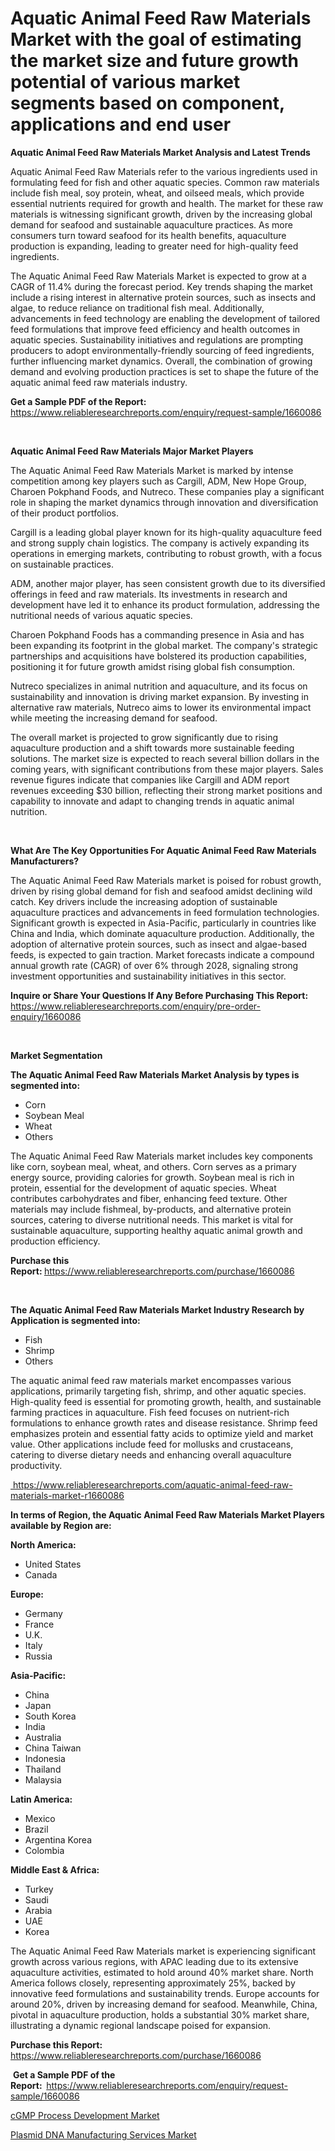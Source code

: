 <p><h1>Aquatic Animal Feed Raw Materials Market with the goal of estimating the market size and future growth potential of various market segments based on component, applications and end user</h1></p><p><strong>Aquatic Animal Feed Raw Materials Market Analysis and Latest Trends</strong></p>
<p><p>Aquatic Animal Feed Raw Materials refer to the various ingredients used in formulating feed for fish and other aquatic species. Common raw materials include fish meal, soy protein, wheat, and oilseed meals, which provide essential nutrients required for growth and health. The market for these raw materials is witnessing significant growth, driven by the increasing global demand for seafood and sustainable aquaculture practices. As more consumers turn toward seafood for its health benefits, aquaculture production is expanding, leading to greater need for high-quality feed ingredients.</p><p>The Aquatic Animal Feed Raw Materials Market is expected to grow at a CAGR of 11.4% during the forecast period. Key trends shaping the market include a rising interest in alternative protein sources, such as insects and algae, to reduce reliance on traditional fish meal. Additionally, advancements in feed technology are enabling the development of tailored feed formulations that improve feed efficiency and health outcomes in aquatic species. Sustainability initiatives and regulations are prompting producers to adopt environmentally-friendly sourcing of feed ingredients, further influencing market dynamics. Overall, the combination of growing demand and evolving production practices is set to shape the future of the aquatic animal feed raw materials industry.</p></p>
<p><strong>Get a Sample PDF of the Report:&nbsp;</strong> <a href="https://www.reliableresearchreports.com/enquiry/request-sample/1660086?utm_campaign=48&utm_medium=2&utm_source=Github&utm_content=ia&utm_term=17012025&utm_id=aquatic-animal-feed-raw-materials">https://www.reliableresearchreports.com/enquiry/request-sample/1660086</a></p>
<p>&nbsp;</p>
<p><strong>Aquatic Animal Feed Raw Materials Major Market Players</strong></p>
<p><p>The Aquatic Animal Feed Raw Materials Market is marked by intense competition among key players such as Cargill, ADM, New Hope Group, Charoen Pokphand Foods, and Nutreco. These companies play a significant role in shaping the market dynamics through innovation and diversification of their product portfolios.</p><p>Cargill is a leading global player known for its high-quality aquaculture feed and strong supply chain logistics. The company is actively expanding its operations in emerging markets, contributing to robust growth, with a focus on sustainable practices. </p><p>ADM, another major player, has seen consistent growth due to its diversified offerings in feed and raw materials. Its investments in research and development have led it to enhance its product formulation, addressing the nutritional needs of various aquatic species.</p><p>Charoen Pokphand Foods has a commanding presence in Asia and has been expanding its footprint in the global market. The company's strategic partnerships and acquisitions have bolstered its production capabilities, positioning it for future growth amidst rising global fish consumption.</p><p>Nutreco specializes in animal nutrition and aquaculture, and its focus on sustainability and innovation is driving market expansion. By investing in alternative raw materials, Nutreco aims to lower its environmental impact while meeting the increasing demand for seafood.</p><p>The overall market is projected to grow significantly due to rising aquaculture production and a shift towards more sustainable feeding solutions. The market size is expected to reach several billion dollars in the coming years, with significant contributions from these major players. Sales revenue figures indicate that companies like Cargill and ADM report revenues exceeding $30 billion, reflecting their strong market positions and capability to innovate and adapt to changing trends in aquatic animal nutrition.</p></p>
<p>&nbsp;</p>
<p><strong>What Are The Key Opportunities For Aquatic Animal Feed Raw Materials Manufacturers?</strong></p>
<p><p>The Aquatic Animal Feed Raw Materials market is poised for robust growth, driven by rising global demand for fish and seafood amidst declining wild catch. Key drivers include the increasing adoption of sustainable aquaculture practices and advancements in feed formulation technologies. Significant growth is expected in Asia-Pacific, particularly in countries like China and India, which dominate aquaculture production. Additionally, the adoption of alternative protein sources, such as insect and algae-based feeds, is expected to gain traction. Market forecasts indicate a compound annual growth rate (CAGR) of over 6% through 2028, signaling strong investment opportunities and sustainability initiatives in this sector.</p></p>
<p><strong>Inquire or Share Your Questions If Any Before Purchasing This Report:</strong> <a href="https://www.reliableresearchreports.com/enquiry/pre-order-enquiry/1660086?utm_campaign=48&utm_medium=2&utm_source=Github&utm_content=ia&utm_term=17012025&utm_id=aquatic-animal-feed-raw-materials">https://www.reliableresearchreports.com/enquiry/pre-order-enquiry/1660086</a></p>
<p>&nbsp;</p>
<p><strong>Market Segmentation</strong></p>
<p><strong>The Aquatic Animal Feed Raw Materials Market Analysis by types is segmented into:</strong></p>
<p><ul><li>Corn</li><li>Soybean Meal</li><li>Wheat</li><li>Others</li></ul></p>
<p><p>The Aquatic Animal Feed Raw Materials market includes key components like corn, soybean meal, wheat, and others. Corn serves as a primary energy source, providing calories for growth. Soybean meal is rich in protein, essential for the development of aquatic species. Wheat contributes carbohydrates and fiber, enhancing feed texture. Other materials may include fishmeal, by-products, and alternative protein sources, catering to diverse nutritional needs. This market is vital for sustainable aquaculture, supporting healthy aquatic animal growth and production efficiency.</p></p>
<p><strong>Purchase this Report:&nbsp;</strong><a href="https://www.reliableresearchreports.com/purchase/1660086?utm_campaign=48&utm_medium=2&utm_source=Github&utm_content=ia&utm_term=17012025&utm_id=aquatic-animal-feed-raw-materials">https://www.reliableresearchreports.com/purchase/1660086</a></p>
<p>&nbsp;</p>
<p><strong>The Aquatic Animal Feed Raw Materials Market Industry Research by Application is segmented into:</strong></p>
<p><ul><li>Fish</li><li>Shrimp</li><li>Others</li></ul></p>
<p><p>The aquatic animal feed raw materials market encompasses various applications, primarily targeting fish, shrimp, and other aquatic species. High-quality feed is essential for promoting growth, health, and sustainable farming practices in aquaculture. Fish feed focuses on nutrient-rich formulations to enhance growth rates and disease resistance. Shrimp feed emphasizes protein and essential fatty acids to optimize yield and market value. Other applications include feed for mollusks and crustaceans, catering to diverse dietary needs and enhancing overall aquaculture productivity.</p></p>
<p><a href="https://www.reliableresearchreports.com/aquatic-animal-feed-raw-materials-market-r1660086?utm_campaign=48&utm_medium=2&utm_source=Github&utm_content=ia&utm_term=17012025&utm_id=aquatic-animal-feed-raw-materials">&nbsp;https://www.reliableresearchreports.com/aquatic-animal-feed-raw-materials-market-r1660086</a></p>
<p><strong>In terms of Region, the Aquatic Animal Feed Raw Materials Market Players available by Region are:</strong></p>
<p>
    <p> <strong> North America: </strong>
        <ul>
            <li>United States</li>
            <li>Canada</li>
        </ul>
        </p> 
    <p> <strong> Europe: </strong>
        <ul>
            <li>Germany</li>
            <li>France</li>
            <li>U.K.</li>
            <li>Italy</li>
            <li>Russia</li>
        </ul>
        </p> 
    <p> <strong> Asia-Pacific: </strong>
        <ul>
            <li>China</li>
            <li>Japan</li>
            <li>South Korea</li>
            <li>India</li>
            <li>Australia</li>
            <li>China Taiwan</li>
            <li>Indonesia</li>
            <li>Thailand</li>
            <li>Malaysia</li>
        </ul>
        </p> 
    <p> <strong> Latin America: </strong>
        <ul>
            <li>Mexico</li>
            <li>Brazil</li>
            <li>Argentina Korea</li>
            <li>Colombia</li>
        </ul>
        </p> 
    <p> <strong> Middle East & Africa: </strong>
        <ul>
            <li>Turkey</li>
            <li>Saudi</li>
            <li>Arabia</li>
            <li>UAE</li>
            <li>Korea</li>
        </ul>
    </p>
    </p>
<p><p>The Aquatic Animal Feed Raw Materials market is experiencing significant growth across various regions, with APAC leading due to its extensive aquaculture activities, estimated to hold around 40% market share. North America follows closely, representing approximately 25%, backed by innovative feed formulations and sustainability trends. Europe accounts for around 20%, driven by increasing demand for seafood. Meanwhile, China, pivotal in aquaculture production, holds a substantial 30% market share, illustrating a dynamic regional landscape poised for expansion.</p></p>
<p><strong>Purchase this Report: </strong><a href="https://www.reliableresearchreports.com/purchase/1660086?utm_campaign=48&utm_medium=2&utm_source=Github&utm_content=ia&utm_term=17012025&utm_id=aquatic-animal-feed-raw-materials">https://www.reliableresearchreports.com/purchase/1660086</a></p>
<p>&nbsp;<strong>Get a Sample PDF of the Report:&nbsp;&nbsp;</strong><a href="https://www.reliableresearchreports.com/enquiry/request-sample/1660086?utm_campaign=48&utm_medium=2&utm_source=Github&utm_content=ia&utm_term=17012025&utm_id=aquatic-animal-feed-raw-materials">https://www.reliableresearchreports.com/enquiry/request-sample/1660086</a></p>
<p><strong></strong></p>
<p><p><a href="https://github.com/tamiaknaub6/Market-Research-Report-List-1/blob/main/cgmp-process-development-market.md?utm_campaign=48&utm_medium=2&utm_source=Github&utm_content=ia&utm_term=17012025&utm_id=aquatic-animal-feed-raw-materials">cGMP Process Development Market</a></p><p><a href="https://github.com/mathastilley812967/Market-Research-Report-List-1/blob/main/plasmid-dna-manufacturing-services-market.md?utm_campaign=48&utm_medium=2&utm_source=Github&utm_content=ia&utm_term=17012025&utm_id=aquatic-animal-feed-raw-materials">Plasmid DNA Manufacturing Services Market</a></p></p>